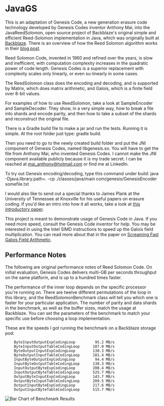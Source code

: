 # JavaGS

This is an adaptation of Genesis Code, a new generation erasure code
technology developed by Genesis Codes inventor Anthony Mai, into the
JavaReedSolomon, open source project of Backblaze's original simple
and efficient Reed-Solomon implementation in Java, which was originally
built at [Backblaze](https://www.backblaze.com).
There is an overview of how the Reed Solomon algorithm works in their
[blog post](https://www.backblaze.com/blog/reed-solomon/).

Reed Solomon Code, invented in 1960 and refined over the years, is
slow and inefficient, with computation complexity increases in the
quadratic power of code length. Genesis Codes is a superior replacement
with complexity scales only linearly, or even su-linearly in some cases.

The ReedSolomon class does the encoding and decoding, and is supported
by Matrix, which does matrix arithmetic, and Galois, which is a finite
field over 8-bit values.

For examples of how to use ReedSolomon, take a look at SampleEncoder
and SampleDecoder.  They show, in a very simple way, how to break a
file into shards and encode parity, and then how to take a subset of
the shards and reconstruct the original file.

There is a Gradle build file to make a jar and run the tests.  Running
it is simple.  At the root folder just type: gradle build.

Then you need to go to the newly created build folder and put the JNI
component of Genesis Codes, named libgenesis.so. You will have to get
the file from Anthony Mai, who invented Genesis Codes. I cannot make
the JNI component available publicly because it is my trade secret.
I can be reached at mai_anthony@hotmail.com or find me at LinkedIn.

To try out Genesis encoding/decoding, type this command under build:
java -Djava.library.path=. -cp ./classes/java/main com/genesis/GenesisEncoder somefile.txt

I would also like to send out a special thanks to James Plank at the
University of Tennessee at Knoxville for his useful papers on erasure
coding.  If you'd like an intro into how it all works, take a look at
[this introductory paper](http://web.eecs.utk.edu/~plank/plank/papers/SPE-9-97.html).

This project is meant to demonstrate usage of Genesis Code in Java.
If you need more speed, consult the Genesis Code inventor for help.
You may be interested in using the Intel SIMD instructions to speed
up the Galois field multiplication.  You can read more about that 
in the paper on [Screaming Fast Galois Field Arithmetic](http://www.kaymgee.com/Kevin_Greenan/Publications_files/plank-fast2013.pdf).

## Performance Notes

The following are original performance notes of Reed Solomon Code.
On initial evaluation, Genesis Codes delivers multi-GB per seconds
throughput on the same platform, and is up to a hundred times faster.

The performance of the inner loop depends on the specific processor
you're running on.  There are twelve different permutations of the
loop in this library, and the ReedSolomonBenchmark class will tell
you which one is faster for your particular application.  The number
of parity and data shards in the benchmark, as well as the buffer
sizes, match the usage at Backblaze.  You can set the parameters of
the benchmark to match your specific use before choosing a loop
implementation. 

These are the speeds I got running the benchmark on a Backblaze
storage pod:

```
    ByteInputOutputExpCodingLoop         95.2 MB/s
    ByteInputOutputTableCodingLoop      107.0 MB/s
    ByteOutputInputExpCodingLoop        130.3 MB/s
    ByteOutputInputTableCodingLoop      181.4 MB/s
    InputByteOutputExpCodingLoop         94.4 MB/s
    InputByteOutputTableCodingLoop      138.3 MB/s
    InputOutputByteExpCodingLoop        200.4 MB/s
    InputOutputByteTableCodingLoop      525.7 MB/s
    OutputByteInputExpCodingLoop        143.7 MB/s
    OutputByteInputTableCodingLoop      209.5 MB/s
    OutputInputByteExpCodingLoop        217.6 MB/s
    OutputInputByteTableCodingLoop      515.7 MB/s
```

![Bar Chart of Benchmark Results](notes/benchmark_on_storage_pod.png)
